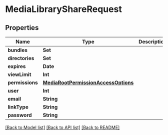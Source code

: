 # MediaLibraryShareRequest

## Properties

Name | Type | Description | Notes
------------ | ------------- | ------------- | -------------
**bundles** | **Set<Int>** |  | [optional] 
**directories** | **Set<Int>** |  | [optional] 
**expires** | **Date** |  | 
**viewLimit** | **Int** |  | [optional] 
**permissions** | [**MediaRootPermissionAccessOptions**](MediaRootPermissionAccessOptions.md) |  | 
**user** | **Int** |  | [optional] 
**email** | **String** |  | [optional] 
**linkType** | **String** |  | [optional] 
**password** | **String** |  | [optional] 

[[Back to Model list]](../README.md#documentation-for-models) [[Back to API list]](../README.md#documentation-for-api-endpoints) [[Back to README]](../README.md)


